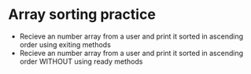 # Array sorting practice 
* Recieve an number array from a user and print it sorted in ascending order using exiting methods
* Recieve an number array from a user and print it sorted in ascending order WITHOUT using ready methods